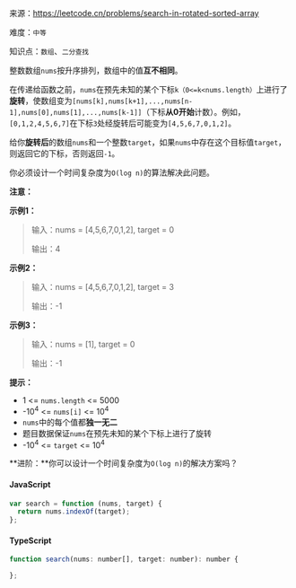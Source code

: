 来源：<https://leetcode.cn/problems/search-in-rotated-sorted-array>

难度：`中等`

知识点：`数组`、`二分查找`

整数数组`nums`按升序排列，数组中的值**互不相同**。

在传递给函数之前，`nums`在预先未知的某个下标`k（0<=k<nums.length）`上进行了**旋转**，使数组变为`[nums[k],nums[k+1],...,nums[n-1],nums[0],nums[1],...,nums[k-1]]`（下标**从0开始**计数）。例如，`[0,1,2,4,5,6,7]`在下标`3`处经旋转后可能变为`[4,5,6,7,0,1,2]`。

给你**旋转后**的数组`nums`和一个整数`target`，如果`nums`中存在这个目标值`target`，则返回它的下标，否则返回`-1`。

你必须设计一个时间复杂度为`O(log n)`的算法解决此问题。

**注意：**

**示例1：**

> 输入：nums = [4,5,6,7,0,1,2], target = 0
>
> 输出：4

**示例2：**

> 输入：nums = [4,5,6,7,0,1,2], target = 3
>
> 输出：-1

**示例3：**

> 输入：nums = [1], target = 0
>
> 输出：-1

**提示：**

- 1 <= `nums.length` <= 5000
- -10<sup>4</sup> <= `nums[i]` <= 10<sup>4</sup>
- `nums`中的每个值都**独一无二**
- 题目数据保证`nums`在预先未知的某个下标上进行了旋转
- -10<sup>4</sup> <= `target` <= 10<sup>4</sup>

**进阶：**你可以设计一个时间复杂度为`O(log n)`的解决方案吗？

<!-- tabs:start -->

#### **JavaScript**

```javascript
var search = function (nums, target) {
  return nums.indexOf(target);
};
```

#### **TypeScript**

```javascript
function search(nums: number[], target: number): number {

};
```

<!-- tabs:end -->
